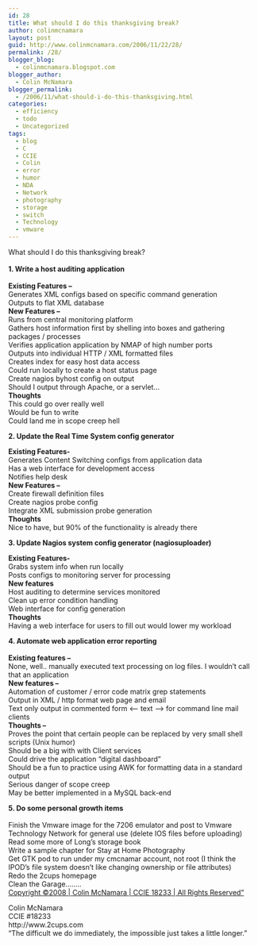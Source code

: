 ```yaml
---
id: 28
title: What should I do this thanksgiving break?
author: colinmcnamara
layout: post
guid: http://www.colinmcnamara.com/2006/11/22/28/
permalink: /28/
blogger_blog:
  - colinmcnamara.blogspot.com
blogger_author:
  - Colin McNamara
blogger_permalink:
  - /2006/11/what-should-i-do-this-thanksgiving.html
categories:
  - efficiency
  - todo
  - Uncategorized
tags:
  - blog
  - C
  - CCIE
  - Colin
  - error
  - humor
  - NDA
  - Network
  - photography
  - storage
  - switch
  - Technology
  - vmware
---
```

What should I do this thanksgiving break?  
<br style="font-weight: bold" /><span style="font-weight: bold"> 1. Write a host auditing application</span>  
<span style="font-weight: bold"><br /> Existing Features &#8211;</span>  
Generates XML configs based on specific command generation  
Outputs to flat XML database  
<span style="font-weight: bold">New Features &#8211;</span>  
Runs from central monitoring platform  
Gathers host information first by shelling into boxes and gathering packages / processes  
Verifies application application by NMAP of high number ports  
Outputs into individual HTTP / XML formatted files  
Creates index for easy host data access  
Could run locally to create a host status page  
Create nagios byhost config on output  
Should I output through Apache, or a servlet&#8230;  
<span style="font-weight: bold">Thoughts</span>  
This could go over really well  
Would be fun to write  
Could land me in scope creep hell

<span style="font-weight: bold"> 2. Update the Real Time System config generator</span>

<span style="font-weight: bold"> Existing Features-</span>  
Generates Content Switching configs from application data  
Has a web interface for development access  
Notifies help desk  
<span style="font-weight: bold">New Features &#8211;</span>  
Create firewall definition files  
Create nagios probe config  
Integrate XML submission probe generation  
<span style="font-weight: bold">Thoughts</span>  
Nice to have, but 90% of the functionality is already there

<span style="font-weight: bold"> 3. Update Nagios system config generator (nagiosuploader)</span>

<span style="font-weight: bold">Existing Features- </span>  
Grabs system info when run locally  
Posts configs to monitoring server for processing  
<span style="font-weight: bold"> New features</span><br style="font-weight: bold" /> Host auditing to determine services monitored  
Clean up error condition handling  
Web interface for config generation  
<span style="font-weight: bold"> Thoughts</span><br style="font-weight: bold" /> Having a web interface for users to fill out would lower my workload

<span style="font-weight: bold">4. Automate web application error reporting</span><br style="font-weight: bold" />  
<span style="font-weight: bold"> Existing features &#8211;</span><br style="font-weight: bold" /> None, well.. manually executed text processing on log files. I wouldn&#8217;t call that an application  
<span style="font-weight: bold"> New features &#8211;</span><br style="font-weight: bold" /> Automation of customer / error code matrix grep statements  
Output in XML / http format web page and email  
Text only output in commented form <&#8211; text &#8211;> for command line mail clients  
<span style="font-weight: bold"> Thoughts &#8211;</span><br style="font-weight: bold" /> Proves the point that certain people can be replaced by very small shell scripts (Unix humor)  
Should be a big with with Client services  
Could drive the application &#8220;digital dashboard&#8221;  
Should be a fun to practice using AWK for formatting data in a standard output  
Serious danger of scope creep  
May be better implemented in a MySQL back-end

<span style="font-weight: bold">5. Do some personal growth items</span><br style="font-weight: bold" />  
Finish the Vmware image for the 7206 emulator and post to Vmware Technology Network for general use (delete IOS files before uploading)  
Read some more of Long&#8217;s storage book  
Write a sample chapter for Stay at Home Photography  
Get GTK pod to run under my cmcnamar account, not root (I think the IPOD&#8217;s file system doesn&#8217;t like changing ownership or file attributes)  
Redo the 2cups homepage  
Clean the Garage&#8230;&#8230;..  
[Copyright ©2008 | Colin McNamara | CCIE 18233 | All Rights Reserved&#8221;][1]

<p class="blogger-post-footer">
  Colin McNamara<br /> CCIE #18233<br /> http://www.2cups.com<br /> &#8220;The difficult we do immediately, the impossible just takes a little longer.&#8221;
</p>

 [1]: http://www.colinmcnamara.com "Copyright ©2008 | Colin McNamara | CCIE 18233 | All Rights Reserved"